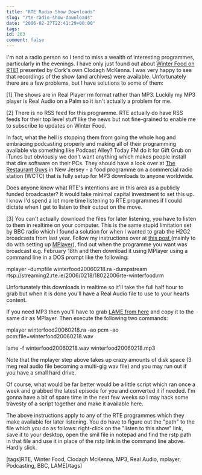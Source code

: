```yaml
---
title: "RTE Radio Show Downloads"
slug: "rte-radio-show-downloads"
date: "2006-02-27T22:41:29+00:00"
tags:
id: 263
comment: false
---
```


I'm not a radio person so I tend to miss a wealth of interesting programmes, particularly in the evenings. I have only just found out about [Winter Food on RTE1](http://www.rte.ie/radio1/winterfood/) presented by Cork's own Clodagh McKenna. I was very happy to see that recordings of the show (and archives) were available. Unfortunately there are a few problems, but I have solutions to some of them:

[1] The shows are in Real Player rm format rather than MP3\. Luckily my MP3 player is Real Audio on a Palm so it isn't actually a problem for me.

[2] There is no RSS feed for this programme. RTE actually do have RSS feeds for their top level stuff like the news but not fine-grained to enable me to subscribe to updates on Winter Food.

In fact, what the hell is stopping them from going the whole hog and embracing podcasting properly and making all of their programming available via something like Podcast Alley? Today FM do it for Gift Grub on iTunes but obviously we don't want anything which makes people install that dire software on their PCs. They should have a look over at [The Restaurant Guys](http://www.restaurantguysradio.com/sle/rg/) in New Jersey - a food programme on a commercial radio station (WCTC) that is fully setup for MP3 downloads to anyone worldwide.

Does anyone know what RTE's intentions are in this area as a publicly funded broadcaster? It would take minimal capital investment to set this up. I know I'd spend a lot more time listening to RTE programmes if I could dictate when I get to listen to their output on the move.

[3] You can't actually download the files for later listening, you have to listen to them in realtime on your computer. This is the same stupid limitation set by BBC radio which I found a solution for when I wanted to grab the H2G2 broadcasts from last year. Follow my instructions over at [this post ](http://conoroneill.com/2005/05/17/recording-streaming-audio-for-later-listening/)(mainly to do with setting up [MPlayer](http://www2.mplayerhq.hu)), find out when the programme you want was broadcast e.g. February 18th and then download it using MPlayer using a command line in a DOS prompt like the following:

mplayer -dumpfile winterfood20060218.ra -dumpstream rtsp://streaming2.rte.ie/2006/0218/18022006rte-winterfood.rm

Unfortunately this downloads in realtime so it'll take the full half hour to grab but when it is done you'll have a Real Audio file to use to your hearts content.

If you need MP3 then you'll have to grab [LAME from here](http://www.free-codecs.com/Lame_Encoder_download.htm) and copy it to the same dir as MPlayer. Then execute the following two commands:

mplayer winterfood20060218.ra -ao pcm -ao pcm:file=winterfood20060218.wav

lame -f  winterfood20060218.wav winterfood20060218.mp3

Note that the mplayer step above takes up crazy amounts of disk space (3 meg real audio file becoming a multi-gig wav file) and you may run out if you have a small hard drive.

Of course, what would be far better would be a little script which ran once a week and grabbed the latest episode for you and converted it if needed. I'm gonna have a bit of spare time in the next few weeks so I may hack some travesty of a script together and make it available here.

The above instructions apply to any of the RTE programmes which they make available for later listening. You do have to figure out the "path" to the file which you do as follows: right-click on the "listen to this show" link, save it to your desktop, open the smil file in notepad and find the rstp path in that file and use it in place of the rstp link in the command line above. Hardly slick.

[tags]RTE, Winter Food, Clodagh McKenna, MP3, Real Audio, mplayer, Podcasting, BBC, LAME[/tags]

